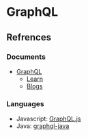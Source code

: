 # GraphQL

## Refrences

### Documents

- [GraphQL](https://graphql.org/)
  - [Learn](https://graphql.org/learn/)
  - [Blogs](https://graphql.org/community/#blogs)
 
### Languages

- Javascript: [GraphQL.js](https://github.com/graphql/graphql-js)
- Java: [graphql-java](https://github.com/graphql-java/graphql-java)

